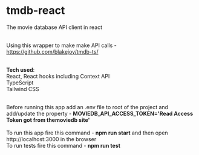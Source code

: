 # tmdb-react
The movie database API client in react <br><br>

Using this wrapper to make make API calls - https://github.com/blakejoy/tmdb-ts/ <br><br>

**Tech used**:<br>
  React, React hooks including Context API <br>
  TypeScript <br>
  Tailwind CSS <br><br>

Before running this app add an .env file to root of the project and add/update the property - **MOVIEDB_API_ACCESS_TOKEN='Read Access Token got from themoviedb site'** <br><br>
To run this app fire this command - **npm run start** and then open http://localhost:3000 in the browser<br>
To run tests fire this command - **npm run test**
